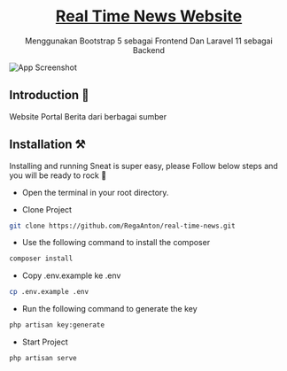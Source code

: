 <h1 align="center">
   <a href="https://github.com/RegaAnton/real-time-news.git" target="_blank" align="center">
      Real Time News Website
   </a>
</h1>

<p align="center">Menggunakan Bootstrap 5 sebagai Frontend Dan Laravel 11 sebagai Backend</p>

![App Screenshot](public/images/screenshoot/ss.png)

## Introduction 🚀

Website Portal Berita dari berbagai sumber

## Installation ⚒️

Installing and running Sneat is super easy, please Follow below steps and you will be ready to rock 🤘

-   Open the terminal in your root directory.

-   Clone Project

```bash
git clone https://github.com/RegaAnton/real-time-news.git
```

-   Use the following command to install the composer

```bash
composer install
```

-   Copy .env.example ke .env

```bash
cp .env.example .env
```

-   Run the following command to generate the key

```bash
php artisan key:generate
```

-   Start Project

```bash
php artisan serve
```
